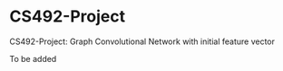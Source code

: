 # CS492-Project
CS492-Project: Graph Convolutional Network with initial feature vector

To be added
